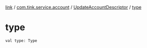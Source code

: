 [link](../../index.md) / [com.tink.service.account](../index.md) / [UpdateAccountDescriptor](index.md) / [type](./type.md)

# type

`val type: Type`
